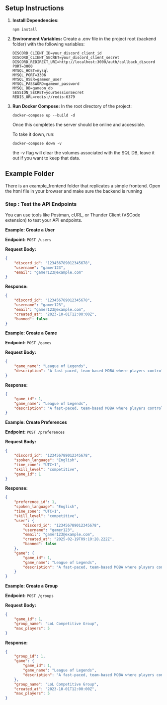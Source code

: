 ## Setup Instructions
1. **Install Dependencies:**
    ```
    npm install
    ```
2. **Environment Variables:**
   Create a .env file in the project root (backend folder) with the following variables:
    ```
    DISCORD_CLIENT_ID=your_discord_client_id
    DISCORD_CLIENT_SECRET=your_discord_client_secret
    DISCORD_REDIRECT_URI=http://localhost:3000/auth/callback_discord
    PORT=3000
    MYSQL_HOST=mysql
    MYSQL_PORT=3306
    MYSQL_USER=gameon_user
    MYSQL_PASSWORD=gameon_password
    MYSQL_DB=gameon_db
    SESSION_SECRET=yourSessionSecret
    REDIS_URL=redis://redis:6379
    ```
3. **Run Docker Compose:**
    In the root directory of the project:
    ```
    docker-compose up --build -d    
    ```
    Once this completes the server should be online and accessible.

    To take it down, run:

    ```
    docker-compose down -v
    ```

    the -v flag will clear the volumes associated with the SQL DB, leave it out if you want to keep that data.

## Example Folder
There is an example_frontend folder that replicates a simple frontend. Open the html file in your browser and make sure the backend is running

### Step : Test the API Endpoints

You can use tools like Postman, cURL, or Thunder Client (VSCode extension) to test your API endpoints.

**Example: Create a User**

**Endpoint:** `POST /users`

**Request Body:**
```json
{
    "discord_id": "123456789012345678",
    "username": "gamer123",
    "email": "gamer123@example.com"
}
```

**Response:**
```json
{
    "discord_id": "123456789012345678",
    "username": "gamer123",
    "email": "gamer123@example.com",
    "created_at": "2023-10-01T12:00:00Z",
    "banned": false
}
```

**Example: Create a Game**

**Endpoint:** `POST /games`

**Request Body:**
```json
{
    "game_name": "League of Legends",
    "description": "A fast-paced, team-based MOBA where players control unique champions in 5v5 battles, aiming to destroy the enemy Nexus."
}
```

**Response:**
```json
{
    "game_id": 1,
    "game_name": "League of Legends",
    "description": "A fast-paced, team-based MOBA where players control unique champions in 5v5 battles, aiming to destroy the enemy Nexus."
}
```

**Example: Create Preferences**

**Endpoint:** `POST /preferences`

**Request Body:**
```json
{
    "discord_id": "123456789012345678",
    "spoken_language": "English",
    "time_zone": "UTC+1",
    "skill_level": "competitive",
    "game_id": 1
}
```

**Response:**
```json
{
    "preference_id": 1,
    "spoken_language": "English",
    "time_zone": "UTC+1",
    "skill_level": "competitive",
    "user": {
        "discord_id": "123456789012345678",
        "username": "gamer123",
        "email": "gamer123@example.com",
        "created_at": "2025-02-19T09:10:28.222Z",
        "banned": false
    },
    "game": {
        "game_id": 1,
        "game_name": "League of Legends",
        "description": "A fast-paced, team-based MOBA where players control unique champions in 5v5 battles, aiming to destroy the enemy Nexus."
    }
}
```

**Example: Create a Group**

**Endpoint:** `POST /groups`

**Request Body:**
```json
{
    "game_id": 1,
    "group_name": "LoL Competitive Group",
    "max_players": 5
}
```

**Response:**
```json
{
    "group_id": 1,
    "game": {
        "game_id": 1,
        "game_name": "League of Legends",
        "description": "A fast-paced, team-based MOBA where players control unique champions in 5v5 battles, aiming to destroy the enemy Nexus."
    },
    "group_name": "LoL Competitive Group",
    "created_at": "2023-10-01T12:00:00Z",
    "max_players": 5
}
```